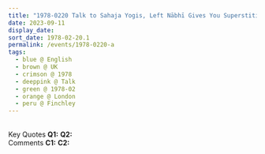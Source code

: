 ```yaml
---
title: "1978-0220 Talk to Sahaja Yogis, Left Nābhī Gives You Superstitious Temperament and The Superstition Can Be only Overcome by Facing Them Directly, Āśhram, 234A Regent's Park Road, Finchley, London, UK (date and place not sure)"
date: 2023-09-11
display_date: 
sort_date: 1978-02-20.1
permalink: /events/1978-0220-a
tags:
  - blue @ English
  - brown @ UK
  - crimson @ 1978
  - deeppink @ Talk
  - green @ 1978-02
  - orange @ London
  - peru @ Finchley
---
```


<br>

<wave-list>
  <list-title color="DarkSeaGreen" width="55">Key Quotes</list-title>
  <list-item color="BlanchedAlmond" width="280"><b>Q1:</b> <i></i></list-item>
  <list-item color="Lavender" width="280"><b>Q2:</b> <i></i></list-item>
</wave-list>

<br>

<wave-list>
  <list-title color="DarkSeaGreen" width="55">Comments</list-title>
  <list-item color="BlanchedAlmond" width="280"><b>C1:</b> <i></i></list-item>
  <list-item color="Lavender" width="280"><b>C2:</b> <i></i></list-item>
</wave-list>